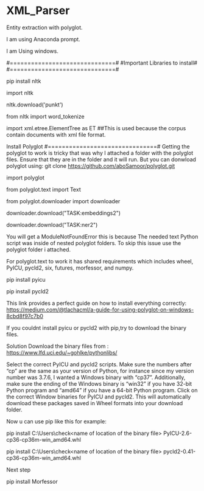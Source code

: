 # XML_Parser
 Entity extraction with polyglot.
 
I am using Anaconda prompt.

I am Using windows.

#==============================#
#Important Libraries to install#
#==============================#

pip install nltk

import nltk

nltk.download('punkt')

from nltk import word_tokenize

import xml.etree.ElementTree as ET   ##This is used because the corpus contain documents with xml file format.

Install Polyglot
#===============================#
Getting the polyglot to work is tricky that was why I attached a folder with the polyglot files.
Ensure that they are in the folder and it will run.
But you can donwload polyglot using: 
git clone https://github.com/aboSamoor/polyglot.git

import polyglot

from polyglot.text import Text

from polyglot.downloader import downloader

downloader.download("TASK:embeddings2")

downloader.download("TASK:ner2")

You will get a ModuleNotFoundError this is because The needed text Python script was inside of nested polyglot folders.
To skip this issue use the polyglot folder i attached.

For polyglot.text to work it has shared requirements which includes wheel, PyICU, pycld2, six, futures, morfessor, and numpy.

pip install pyicu

pip install pycld2 


This link provides a perfect guide on how to install everything correctly:
https://medium.com/@tlachacml/a-guide-for-using-polyglot-on-windows-8cbd8f97c7b0


If you couldnt install pyicu or pycld2 with pip,try to download the binary files.

Solution
Download the binary files from : https://www.lfd.uci.edu/~gohlke/pythonlibs/

Select the correct PyICU and pycld2 scripts. Make sure the numbers after “cp” are the same as your version of Python, for instance since my version number was 3.7.6, I wanted a Windows binary with “cp37”. Additionally, make sure the ending of the Windows binary is “win32” if you have 32-bit Python program and “amd64” if you have a 64-bit Python program.
Click on the correct Window binaries for PyICU and pycld2. This will automatically download these packages saved in Wheel formats into your download folder.

Now u can use pip like this for example:

pip install C:\Users\check\<name of location of the binary file> PyICU-2.6-cp36-cp36m-win_amd64.whl

pip install C:\Users\check\<name of location of the binary file> pycld2-0.41-cp36-cp36m-win_amd64.whl

Next step

pip install Morfessor
